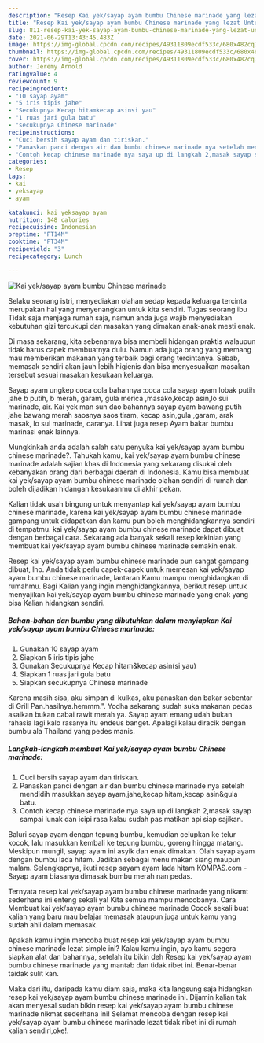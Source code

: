 ```yaml
---
description: "Resep Kai yek/sayap ayam bumbu Chinese marinade yang lezat Untuk Jualan"
title: "Resep Kai yek/sayap ayam bumbu Chinese marinade yang lezat Untuk Jualan"
slug: 811-resep-kai-yek-sayap-ayam-bumbu-chinese-marinade-yang-lezat-untuk-jualan
date: 2021-06-29T13:43:45.483Z
image: https://img-global.cpcdn.com/recipes/49311809ecdf533c/680x482cq70/kai-yeksayap-ayam-bumbu-chinese-marinade-foto-resep-utama.jpg
thumbnail: https://img-global.cpcdn.com/recipes/49311809ecdf533c/680x482cq70/kai-yeksayap-ayam-bumbu-chinese-marinade-foto-resep-utama.jpg
cover: https://img-global.cpcdn.com/recipes/49311809ecdf533c/680x482cq70/kai-yeksayap-ayam-bumbu-chinese-marinade-foto-resep-utama.jpg
author: Jeremy Arnold
ratingvalue: 4
reviewcount: 9
recipeingredient:
- "10 sayap ayam"
- "5 iris tipis jahe"
- "Secukupnya Kecap hitamkecap asinsi yau"
- "1 ruas jari gula batu"
- "secukupnya Chinese marinade"
recipeinstructions:
- "Cuci bersih sayap ayam dan tiriskan."
- "Panaskan panci dengan air dan bumbu chinese marinade nya setelah mendidih masukkan sayap ayam,jahe,kecap hitam,kecap asin&amp;gula batu."
- "Contoh kecap chinese marinade nya saya up di langkah 2,masak sayap sampai lunak dan icipi rasa kalau sudah pas matikan api siap sajikan."
categories:
- Resep
tags:
- kai
- yeksayap
- ayam

katakunci: kai yeksayap ayam 
nutrition: 148 calories
recipecuisine: Indonesian
preptime: "PT14M"
cooktime: "PT34M"
recipeyield: "3"
recipecategory: Lunch

---
```



![Kai yek/sayap ayam bumbu Chinese marinade](https://img-global.cpcdn.com/recipes/49311809ecdf533c/680x482cq70/kai-yeksayap-ayam-bumbu-chinese-marinade-foto-resep-utama.jpg)

Selaku seorang istri, menyediakan olahan sedap kepada keluarga tercinta merupakan hal yang menyenangkan untuk kita sendiri. Tugas seorang ibu Tidak saja menjaga rumah saja, namun anda juga wajib menyediakan kebutuhan gizi tercukupi dan masakan yang dimakan anak-anak mesti enak.

Di masa  sekarang, kita sebenarnya bisa membeli hidangan praktis walaupun tidak harus capek membuatnya dulu. Namun ada juga orang yang memang mau memberikan makanan yang terbaik bagi orang tercintanya. Sebab, memasak sendiri akan jauh lebih higienis dan bisa menyesuaikan masakan tersebut sesuai masakan kesukaan keluarga. 

Sayap ayam ungkep coca cola bahannya :coca cola sayap ayam lobak putih jahe b putih, b merah, garam, gula merica ,masako,kecap asin,lo sui marinade, air. Kai yek man sun dao bahannya sayap ayam bawang putih jahe bawang merah saosnya saos tiram, kecap asin,gula ,garam, arak masak, lo sui marinade, caranya. Lihat juga resep Ayam bakar bumbu marinasi enak lainnya.

Mungkinkah anda adalah salah satu penyuka kai yek/sayap ayam bumbu chinese marinade?. Tahukah kamu, kai yek/sayap ayam bumbu chinese marinade adalah sajian khas di Indonesia yang sekarang disukai oleh kebanyakan orang dari berbagai daerah di Indonesia. Kamu bisa membuat kai yek/sayap ayam bumbu chinese marinade olahan sendiri di rumah dan boleh dijadikan hidangan kesukaanmu di akhir pekan.

Kalian tidak usah bingung untuk menyantap kai yek/sayap ayam bumbu chinese marinade, karena kai yek/sayap ayam bumbu chinese marinade gampang untuk didapatkan dan kamu pun boleh menghidangkannya sendiri di tempatmu. kai yek/sayap ayam bumbu chinese marinade dapat dibuat dengan berbagai cara. Sekarang ada banyak sekali resep kekinian yang membuat kai yek/sayap ayam bumbu chinese marinade semakin enak.

Resep kai yek/sayap ayam bumbu chinese marinade pun sangat gampang dibuat, lho. Anda tidak perlu capek-capek untuk memesan kai yek/sayap ayam bumbu chinese marinade, lantaran Kamu mampu menghidangkan di rumahmu. Bagi Kalian yang ingin menghidangkannya, berikut resep untuk menyajikan kai yek/sayap ayam bumbu chinese marinade yang enak yang bisa Kalian hidangkan sendiri.

<!--inarticleads1-->

##### Bahan-bahan dan bumbu yang dibutuhkan dalam menyiapkan Kai yek/sayap ayam bumbu Chinese marinade:

1. Gunakan 10 sayap ayam
1. Siapkan 5 iris tipis jahe
1. Gunakan Secukupnya Kecap hitam&amp;kecap asin(si yau)
1. Siapkan 1 ruas jari gula batu
1. Siapkan secukupnya Chinese marinade


Karena masih sisa, aku simpan di kulkas, aku panaskan dan bakar sebentar di Grill Pan.hasilnya.hemmm.&#34;. Yodha sekarang sudah suka makanan pedas asalkan bukan cabai rawit merah ya. Sayap ayam emang udah bukan rahasia lagi kalo rasanya itu endeus banget. Apalagi kalau diracik dengan bumbu ala Thailand yang pedes manis. 

<!--inarticleads2-->

##### Langkah-langkah membuat Kai yek/sayap ayam bumbu Chinese marinade:

1. Cuci bersih sayap ayam dan tiriskan.
1. Panaskan panci dengan air dan bumbu chinese marinade nya setelah mendidih masukkan sayap ayam,jahe,kecap hitam,kecap asin&amp;gula batu.
1. Contoh kecap chinese marinade nya saya up di langkah 2,masak sayap sampai lunak dan icipi rasa kalau sudah pas matikan api siap sajikan.


Baluri sayap ayam dengan tepung bumbu, kemudian celupkan ke telur kocok, lalu masukkan kembali ke tepung bumbu, goreng hingga matang. Meskipun mungil, sayap ayam ini asyik dan enak dimakan. Olah sayap ayam dengan bumbu lada hitam. Jadikan sebagai menu makan siang maupun malam. Selengkapnya, ikuti resep sayam ayam lada hitam KOMPAS.com - Sayap ayam biasanya dimasak bumbu merah nan pedas. 

Ternyata resep kai yek/sayap ayam bumbu chinese marinade yang nikamt sederhana ini enteng sekali ya! Kita semua mampu mencobanya. Cara Membuat kai yek/sayap ayam bumbu chinese marinade Cocok sekali buat kalian yang baru mau belajar memasak ataupun juga untuk kamu yang sudah ahli dalam memasak.

Apakah kamu ingin mencoba buat resep kai yek/sayap ayam bumbu chinese marinade lezat simple ini? Kalau kamu ingin, ayo kamu segera siapkan alat dan bahannya, setelah itu bikin deh Resep kai yek/sayap ayam bumbu chinese marinade yang mantab dan tidak ribet ini. Benar-benar taidak sulit kan. 

Maka dari itu, daripada kamu diam saja, maka kita langsung saja hidangkan resep kai yek/sayap ayam bumbu chinese marinade ini. Dijamin kalian tak akan menyesal sudah bikin resep kai yek/sayap ayam bumbu chinese marinade nikmat sederhana ini! Selamat mencoba dengan resep kai yek/sayap ayam bumbu chinese marinade lezat tidak ribet ini di rumah kalian sendiri,oke!.

